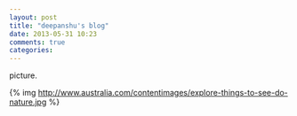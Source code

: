 ```yaml
---
layout: post
title: "deepanshu's blog"
date: 2013-05-31 10:23
comments: true
categories:
---
```

 picture.


{% img http://www.australia.com/contentimages/explore-things-to-see-do-nature.jpg %}



